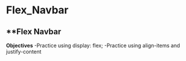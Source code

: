 # Flex_Navbar
**Flex Navbar
---
**Objectives**
-Practice using display: flex;
-Practice using align-items and justify-content
